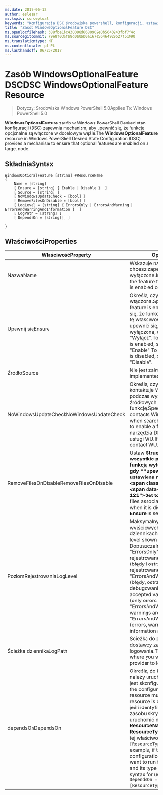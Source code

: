 ```yaml
---
ms.date: 2017-06-12
author: eslesar
ms.topic: conceptual
keywords: "Konfiguracja DSC środowiska powershell, konfiguracji, ustawienia"
title: "Zasób WindowsOptionalFeature DSC"
ms.openlocfilehash: 388fbe1bc430098d6680902e0b5643243fbf7f4c
ms.sourcegitcommit: 79e8f03afb8d0b0bb0a167e56464929b27f51990
ms.translationtype: MT
ms.contentlocale: pl-PL
ms.lasthandoff: 06/26/2017
---
```

# <a name="dsc-windowsoptionalfeature-resource"></a><span data-ttu-id="c07a9-103">Zasób WindowsOptionalFeature DSC</span><span class="sxs-lookup"><span data-stu-id="c07a9-103">DSC WindowsOptionalFeature Resource</span></span>

> <span data-ttu-id="c07a9-104">Dotyczy: Środowiska Windows PowerShell 5.0</span><span class="sxs-lookup"><span data-stu-id="c07a9-104">Applies To: Windows PowerShell 5.0</span></span>

<span data-ttu-id="c07a9-105">**WindowsOptionalFeature** zasób w Windows PowerShell Desired stan konfiguracji (DSC) zapewnia mechanizm, aby upewnić się, że funkcje opcjonalne są włączone w docelowym węźle.</span><span class="sxs-lookup"><span data-stu-id="c07a9-105">The **WindowsOptionalFeature** resource in Windows PowerShell Desired State Configuration (DSC) provides a mechanism to ensure that optional features are enabled on a target node.</span></span>

## <a name="syntax"></a><span data-ttu-id="c07a9-106">Składnia</span><span class="sxs-lookup"><span data-stu-id="c07a9-106">Syntax</span></span>

```
WindowsOptionalFeature [string] #ResourceName
{
    Name = [string]
    [ Ensure = [string] { Enable | Disable }  ]
    [ Source = [string] ]
    [ NoWindowsUpdateCheck = [bool] ]
    [ RemoveFilesOnDisable = [bool] ]
    [ LogLevel = [string] { ErrorsOnly | ErrorsAndWarning | ErrorsAndWarningAndInformation }  ]
    [ LogPath = [string] ]
    [ DependsOn = [string[]] ]
    
}
```

## <a name="properties"></a><span data-ttu-id="c07a9-107">Właściwości</span><span class="sxs-lookup"><span data-stu-id="c07a9-107">Properties</span></span>

|  <span data-ttu-id="c07a9-108">Właściwość</span><span class="sxs-lookup"><span data-stu-id="c07a9-108">Property</span></span>  |  <span data-ttu-id="c07a9-109">Opis</span><span class="sxs-lookup"><span data-stu-id="c07a9-109">Description</span></span>   | 
|---|---| 
| <span data-ttu-id="c07a9-110">Nazwa</span><span class="sxs-lookup"><span data-stu-id="c07a9-110">Name</span></span>| <span data-ttu-id="c07a9-111">Wskazuje nazwę funkcji, który chcesz zapewnić jest włączone lub wyłączone.</span><span class="sxs-lookup"><span data-stu-id="c07a9-111">Indicates the name of the feature that you want to ensure is enabled or disabled.</span></span>| 
| <span data-ttu-id="c07a9-112">Upewnij się</span><span class="sxs-lookup"><span data-stu-id="c07a9-112">Ensure</span></span>| <span data-ttu-id="c07a9-113">Określa, czy ta funkcja jest włączona.</span><span class="sxs-lookup"><span data-stu-id="c07a9-113">Specifies whether the feature is enabled.</span></span> <span data-ttu-id="c07a9-114">Aby upewnić się, że funkcja jest włączona, ustaw tę właściwość, aby "Włącz", aby upewnić się, że funkcja jest wyłączona, ustaw dla właściwości "Wyłącz".</span><span class="sxs-lookup"><span data-stu-id="c07a9-114">To ensure that the feature is enabled, set this property to "Enable" To ensure that the feature is disabled, set the property to "Disable".</span></span>|
| <span data-ttu-id="c07a9-115">Źródło</span><span class="sxs-lookup"><span data-stu-id="c07a9-115">Source</span></span>| <span data-ttu-id="c07a9-116">Nie jest zaimplementowana.</span><span class="sxs-lookup"><span data-stu-id="c07a9-116">Not implemented.</span></span>|
| <span data-ttu-id="c07a9-117">NoWindowsUpdateCheck</span><span class="sxs-lookup"><span data-stu-id="c07a9-117">NoWindowsUpdateCheck</span></span>| <span data-ttu-id="c07a9-118">Określa, czy narzędzia DISM kontaktuje Windows Update (WU) podczas wyszukiwania plików źródłowych włączyć funkcję.</span><span class="sxs-lookup"><span data-stu-id="c07a9-118">Specifies whether DISM contacts Windows Update (WU) when searching for the source files to enable a feature.</span></span> <span data-ttu-id="c07a9-119">Jeśli $true, narzędzia DISM skontaktować się z usługi WU.</span><span class="sxs-lookup"><span data-stu-id="c07a9-119">If $true, DISM does not contact WU.</span></span>|
| <span data-ttu-id="c07a9-120">RemoveFilesOnDisable</span><span class="sxs-lookup"><span data-stu-id="c07a9-120">RemoveFilesOnDisable</span></span>| <span data-ttu-id="c07a9-121">Ustaw **$true** Aby usunąć wszystkie pliki skojarzone z funkcją wyłączonego (oznacza to, gdy **upewnij się, że** jest ustawiona na "Brak").</span><span class="sxs-lookup"><span data-stu-id="c07a9-121">Set to **$true** to remove all files associated with the feature when it is disabled (that is, when **Ensure** is set to "Absent").</span></span>|
| <span data-ttu-id="c07a9-122">PoziomRejestrowania</span><span class="sxs-lookup"><span data-stu-id="c07a9-122">LogLevel</span></span>| <span data-ttu-id="c07a9-123">Maksymalny poziom informacji wyjściowych wyświetlanych w dziennikach.</span><span class="sxs-lookup"><span data-stu-id="c07a9-123">The maximum output level shown in the logs.</span></span> <span data-ttu-id="c07a9-124">Dopuszczalne wartości to: "ErrorsOnly" (tylko błędy są rejestrowane), "ErrorsAndWarning" (błędy i ostrzeżenia są rejestrowane), a "ErrorsAndWarningAndInformation" (błędy, ostrzeżenia i informacje o debugowaniu są rejestrowane).</span><span class="sxs-lookup"><span data-stu-id="c07a9-124">The accepted values are: "ErrorsOnly" (only errors are logged), "ErrorsAndWarning" (errors and warnings are logged), and "ErrorsAndWarningAndInformation" (errors, warnings, and debug information are logged).</span></span>|
| <span data-ttu-id="c07a9-125">Ścieżka dziennika</span><span class="sxs-lookup"><span data-stu-id="c07a9-125">LogPath</span></span>| <span data-ttu-id="c07a9-126">Ścieżka do pliku dziennika miejscu dostawcy zasobów do operacji logowania.</span><span class="sxs-lookup"><span data-stu-id="c07a9-126">The path to a log file where you want the resource provider to log the operation.</span></span>| 
| <span data-ttu-id="c07a9-127">dependsOn</span><span class="sxs-lookup"><span data-stu-id="c07a9-127">DependsOn</span></span>| <span data-ttu-id="c07a9-128">Określa, że konfiguracja inny zasób należy uruchomić przed ten zasób jest skonfigurowany.</span><span class="sxs-lookup"><span data-stu-id="c07a9-128">Specifies that the configuration of another resource must run before this resource is configured.</span></span> <span data-ttu-id="c07a9-129">Na przykład jeśli identyfikator konfiguracji zasobu skryptu bloku, który chcesz uruchomić najpierw jest __ResourceName__ i jej typ jest __ResourceType__, składnia za pomocą tej właściwości jest `DependsOn = "[ResourceType]ResourceName"`.</span><span class="sxs-lookup"><span data-stu-id="c07a9-129">For example, if the ID of the resource configuration script block that you want to run first is __ResourceName__ and its type is __ResourceType__, the syntax for using this property is `DependsOn = "[ResourceType]ResourceName"`.</span></span>| 
 



